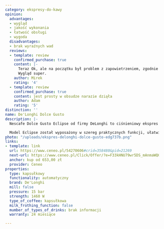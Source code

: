 ```yaml
---
category: ekspresy-do-kawy
opinion:
  advantages:
  - wygląd
  - jakość wykonania
  - łatwość obsługi
  - wygoda
  disadvantages:
  - brak wyraźnych wad
  reviews:
  - template: review
    confirmed_purchase: true
    content: |-
      Teraz Ok, ale na początku był problem z zapowietrzeniem, zgodnie z doradztwem miłej pani z infolinii DG trzeba było kilkanaście - kilkadziesiąt razy włożyć i wyjąć pełny zbiornik z wodą. W moim przypadku było to chyba z pięćdziesiąt razy, przestałem wierzyć, że ruszy. Ale ruszył i działa.
      Wygląd super.
    author: Mirek
    rating: '4'
  - template: review
    confirmed_purchase: true
    content: jest prosty w obsudze narazie dziąła
    author: Adam
    rating: '5'
distinction: ''
name: De'Longhi Dolce Gusto
description: |-
  Nescafe Dolce Gusto Eclipse od firmy DeLonghi to ciśnieniowy ekspres kapsułkowy z systemem ogrzewania termoobiegowego i możliwością regulowania wysokości tacki. Urządzenie umożliwia przygotowanie szerokiej gamy gorących napojów, takich jak kawa, herbata, a nawet gorąca czekolada. To praktyczny gadżet kuchenny o nieprzeciętnym designie.

  Model Eclipse został wyposażony w szereg praktycznych funkcji, ułatwiających przygotowanie napojów. Ogrzewanie systemem termoobiegu w połączeniu z wyważonym ciśnieniem gwarantuje odpowiednią intensywność i temperaturę, indywidualną dla każdego rodzaju kawy. Dzięki systemowi kapsułek użytkownik ma do wyboru niemal nieograniczoną ilość napojów, nie tylko kawowych, o zróżnicowanym rodzaju i smaku. Dotyczy to również napojów zimnych. Panel dotykowy ekspresu pozwala dostosować optymalną ilość wody dla przygotowywanego napoju. Dzięki funkcji oszczędności energetycznej ekspres wyłącza się samoczynnie już po 5 minutach od zakończenia użytkowania.
photo: "/uploads/ekspres-delonghi-dolce-gusto-edg737b.png"
links:
- template: link
  url: https://www.ceneo.pl/54270606#crid=358480&pid=21269
  next-url: https://www.ceneo.pl/Click/Offer/?e=F33kHNU79wr5DS_mAnmaWQGxdLvCnCxEbkjkoyBHR3oMhl65wXHOzhuiReDTnUlLsxaYnL9AaDzWG3W6M8dQGYeNsxuSn21Y0xsGpDxLtkcS7sJBXx3adOQ5Jc_xR1Sxeis0NyOKr9giUAOloMlAXarjFK7IeAUupVBMwlkFDd2lUEzCWQUN3YWC2hgW2ze91YE3EXH6Ok-lUEzCWQUN3S8Upt8ocHz3Rn7OW5Zn1mULU9RgEw91UUmRlvgphXvnpAlwlVvtR9u53V1ECauUMxLJ5c0C2Ad7vZxM4VqA56Wmkw-PBc3qasYwrrDq38qXIGjKtjAkem9eB--0Jmd6o1qghfru6aAlrZ6zijBTOzo=&a=2&rc=notset
  anchor: kup od 653,00 zł
  provider: Ceneo
properties:
  type: kapsułkowy
  functionality: automatyczny
  brand: De'Longhi
  mill: false
  pressure: 15 bar
  strength: 1460 W
  type_of_coffee: kapsułkowa
  milk_frothing_function: false
  mumber_of_types_of_drinks: brak informacji
  warranty: 24 miesiące

---
```

